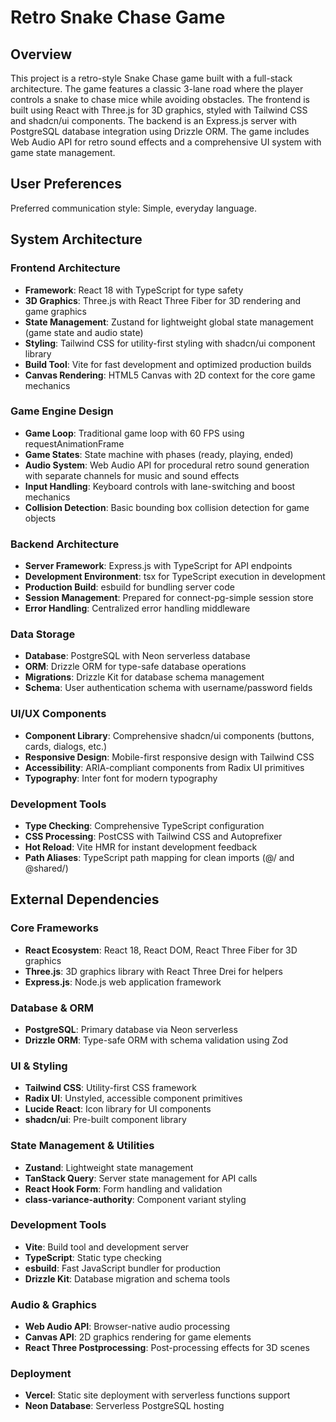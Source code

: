# Retro Snake Chase Game

## Overview

This project is a retro-style Snake Chase game built with a full-stack architecture. The game features a classic 3-lane road where the player controls a snake to chase mice while avoiding obstacles. The frontend is built using React with Three.js for 3D graphics, styled with Tailwind CSS and shadcn/ui components. The backend is an Express.js server with PostgreSQL database integration using Drizzle ORM. The game includes Web Audio API for retro sound effects and a comprehensive UI system with game state management.

## User Preferences

Preferred communication style: Simple, everyday language.

## System Architecture

### Frontend Architecture
- **Framework**: React 18 with TypeScript for type safety
- **3D Graphics**: Three.js with React Three Fiber for 3D rendering and game graphics
- **State Management**: Zustand for lightweight global state management (game state and audio state)
- **Styling**: Tailwind CSS for utility-first styling with shadcn/ui component library
- **Build Tool**: Vite for fast development and optimized production builds
- **Canvas Rendering**: HTML5 Canvas with 2D context for the core game mechanics

### Game Engine Design
- **Game Loop**: Traditional game loop with 60 FPS using requestAnimationFrame
- **Game States**: State machine with phases (ready, playing, ended)
- **Audio System**: Web Audio API for procedural retro sound generation with separate channels for music and sound effects
- **Input Handling**: Keyboard controls with lane-switching and boost mechanics
- **Collision Detection**: Basic bounding box collision detection for game objects

### Backend Architecture
- **Server Framework**: Express.js with TypeScript for API endpoints
- **Development Environment**: tsx for TypeScript execution in development
- **Production Build**: esbuild for bundling server code
- **Session Management**: Prepared for connect-pg-simple session store
- **Error Handling**: Centralized error handling middleware

### Data Storage
- **Database**: PostgreSQL with Neon serverless database
- **ORM**: Drizzle ORM for type-safe database operations
- **Migrations**: Drizzle Kit for database schema management
- **Schema**: User authentication schema with username/password fields

### UI/UX Components
- **Component Library**: Comprehensive shadcn/ui components (buttons, cards, dialogs, etc.)
- **Responsive Design**: Mobile-first responsive design with Tailwind CSS
- **Accessibility**: ARIA-compliant components from Radix UI primitives
- **Typography**: Inter font for modern typography

### Development Tools
- **Type Checking**: Comprehensive TypeScript configuration
- **CSS Processing**: PostCSS with Tailwind CSS and Autoprefixer
- **Hot Reload**: Vite HMR for instant development feedback
- **Path Aliases**: TypeScript path mapping for clean imports (@/ and @shared/)

## External Dependencies

### Core Frameworks
- **React Ecosystem**: React 18, React DOM, React Three Fiber for 3D graphics
- **Three.js**: 3D graphics library with React Three Drei for helpers
- **Express.js**: Node.js web application framework

### Database & ORM
- **PostgreSQL**: Primary database via Neon serverless
- **Drizzle ORM**: Type-safe ORM with schema validation using Zod

### UI & Styling
- **Tailwind CSS**: Utility-first CSS framework
- **Radix UI**: Unstyled, accessible component primitives
- **Lucide React**: Icon library for UI components
- **shadcn/ui**: Pre-built component library

### State Management & Utilities
- **Zustand**: Lightweight state management
- **TanStack Query**: Server state management for API calls
- **React Hook Form**: Form handling and validation
- **class-variance-authority**: Component variant styling

### Development Tools
- **Vite**: Build tool and development server
- **TypeScript**: Static type checking
- **esbuild**: Fast JavaScript bundler for production
- **Drizzle Kit**: Database migration and schema tools

### Audio & Graphics
- **Web Audio API**: Browser-native audio processing
- **Canvas API**: 2D graphics rendering for game elements
- **React Three Postprocessing**: Post-processing effects for 3D scenes

### Deployment
- **Vercel**: Static site deployment with serverless functions support
- **Neon Database**: Serverless PostgreSQL hosting